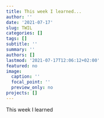 ```yaml
---
title: This week I learned...
author: ''
date: '2021-07-17'
slug: TWIL
categories: []
tags: []
subtitle: ''
summary: ''
authors: []
lastmod: '2021-07-17T12:06:12+02:00'
featured: no
image:
  caption: ''
  focal_point: ''
  preview_only: no
projects: []
---
```


This week I learned